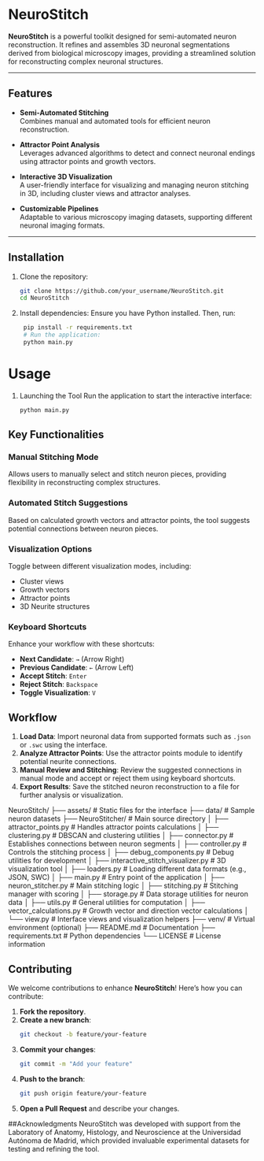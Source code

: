 # NeuroStitch

**NeuroStitch** is a powerful toolkit designed for semi-automated neuron reconstruction. It refines and assembles 3D neuronal segmentations derived from biological microscopy images, providing a streamlined solution for reconstructing complex neuronal structures.

---

## Features

- **Semi-Automated Stitching**  
  Combines manual and automated tools for efficient neuron reconstruction.
  
- **Attractor Point Analysis**  
  Leverages advanced algorithms to detect and connect neuronal endings using attractor points and growth vectors.

- **Interactive 3D Visualization**  
  A user-friendly interface for visualizing and managing neuron stitching in 3D, including cluster views and attractor analyses.

- **Customizable Pipelines**  
  Adaptable to various microscopy imaging datasets, supporting different neuronal imaging formats.

---

## Installation

1. Clone the repository:
   ```bash
   git clone https://github.com/your_username/NeuroStitch.git
   cd NeuroStitch

2. Install dependencies: 
   Ensure you have Python installed. Then, run:
   ```bash
    pip install -r requirements.txt
    # Run the application:
    python main.py

# Usage
  1. Launching the Tool
      Run the application to start the interactive interface:
        ```bash
        python main.py

## Key Functionalities

### Manual Stitching Mode
Allows users to manually select and stitch neuron pieces, providing flexibility in reconstructing complex structures.

### Automated Stitch Suggestions
Based on calculated growth vectors and attractor points, the tool suggests potential connections between neuron pieces.

### Visualization Options
Toggle between different visualization modes, including:
- Cluster views
- Growth vectors
- Attractor points
- 3D Neurite structures

### Keyboard Shortcuts
Enhance your workflow with these shortcuts:
- **Next Candidate**: `→` (Arrow Right)
- **Previous Candidate**: `←` (Arrow Left)
- **Accept Stitch**: `Enter`
- **Reject Stitch**: `Backspace`
- **Toggle Visualization**: `V`

## Workflow

1. **Load Data**: Import neuronal data from supported formats such as `.json` or `.swc` using the interface.
2. **Analyze Attractor Points**: Use the attractor points module to identify potential neurite connections.
3. **Manual Review and Stitching**: Review the suggested connections in manual mode and accept or reject them using keyboard shortcuts.
4. **Export Results**: Save the stitched neuron reconstruction to a file for further analysis or visualization.


NeuroStitch/
├── assets/                   # Static files for the interface
├── data/                     # Sample neuron datasets
├── NeuroStitcher/            # Main source directory
│   ├── attractor_points.py   # Handles attractor points calculations
│   ├── clustering.py         # DBSCAN and clustering utilities
│   ├── connector.py          # Establishes connections between neuron segments
│   ├── controller.py         # Controls the stitching process
│   ├── debug_components.py   # Debug utilities for development
│   ├── interactive_stitch_visualizer.py  # 3D visualization tool
│   ├── loaders.py            # Loading different data formats (e.g., JSON, SWC)
│   ├── main.py               # Entry point of the application
│   ├── neuron_stitcher.py    # Main stitching logic
│   ├── stitching.py          # Stitching manager with scoring
│   ├── storage.py            # Data storage utilities for neuron data
│   ├── utils.py              # General utilities for computation
│   ├── vector_calculations.py # Growth vector and direction vector calculations
│   └── view.py               # Interface views and visualization helpers
├── venv/                     # Virtual environment (optional)
├── README.md                 # Documentation
├── requirements.txt          # Python dependencies
└── LICENSE                   # License information


## Contributing

We welcome contributions to enhance **NeuroStitch**! Here’s how you can contribute:

1. **Fork the repository**.
2. **Create a new branch**:
   ```bash
   git checkout -b feature/your-feature
3. **Commit your changes**:
   ```bash
   git commit -m "Add your feature"
4. **Push to the branch**:
   ```bash
   git push origin feature/your-feature
5. **Open a Pull Request** and describe your changes.


##Acknowledgments
NeuroStitch was developed with support from the Laboratory of Anatomy, Histology, and Neuroscience at the Universidad Autónoma de Madrid, which provided invaluable experimental datasets for testing and refining the tool.

